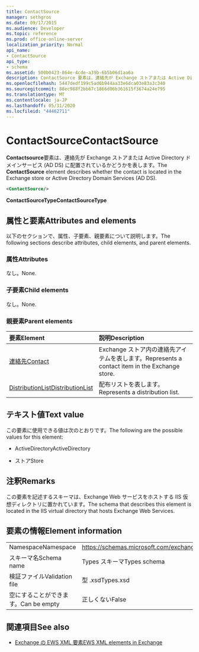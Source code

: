 ```yaml
---
title: ContactSource
manager: sethgros
ms.date: 09/17/2015
ms.audience: Developer
ms.topic: reference
ms.prod: office-online-server
localization_priority: Normal
api_name:
- ContactSource
api_type:
- schema
ms.assetid: 500b0423-864e-4cde-a39b-6b5b06d1aa6a
description: ContactSource 要素は、連絡先が Exchange ストアまたは Active Directory ドメインサービス (AD DS) に配置されているかどうかを表します。
ms.openlocfilehash: 5447dedf199c5ad6b944aa33e6dca03e83a3c340
ms.sourcegitcommit: 88ec988f2bb67c1866d06b361615f3674a24e795
ms.translationtype: MT
ms.contentlocale: ja-JP
ms.lasthandoff: 05/31/2020
ms.locfileid: "44462711"
---
```

# <a name="contactsource"></a><span data-ttu-id="dc61c-103">ContactSource</span><span class="sxs-lookup"><span data-stu-id="dc61c-103">ContactSource</span></span>

<span data-ttu-id="dc61c-104">**Contactsource**要素は、連絡先が Exchange ストアまたは Active Directory ドメインサービス (AD DS) に配置されているかどうかを表します。</span><span class="sxs-lookup"><span data-stu-id="dc61c-104">The **ContactSource** element describes whether the contact is located in the Exchange store or Active Directory Domain Services (AD DS).</span></span> 
  
```xml
<ContactSource/>
```

 <span data-ttu-id="dc61c-105">**ContactSourceType**</span><span class="sxs-lookup"><span data-stu-id="dc61c-105">**ContactSourceType**</span></span>
## <a name="attributes-and-elements"></a><span data-ttu-id="dc61c-106">属性と要素</span><span class="sxs-lookup"><span data-stu-id="dc61c-106">Attributes and elements</span></span>

<span data-ttu-id="dc61c-107">以下のセクションで、属性、子要素、親要素について説明します。</span><span class="sxs-lookup"><span data-stu-id="dc61c-107">The following sections describe attributes, child elements, and parent elements.</span></span>
  
### <a name="attributes"></a><span data-ttu-id="dc61c-108">属性</span><span class="sxs-lookup"><span data-stu-id="dc61c-108">Attributes</span></span>

<span data-ttu-id="dc61c-109">なし。</span><span class="sxs-lookup"><span data-stu-id="dc61c-109">None.</span></span>
  
### <a name="child-elements"></a><span data-ttu-id="dc61c-110">子要素</span><span class="sxs-lookup"><span data-stu-id="dc61c-110">Child elements</span></span>

<span data-ttu-id="dc61c-111">なし。</span><span class="sxs-lookup"><span data-stu-id="dc61c-111">None.</span></span>
  
### <a name="parent-elements"></a><span data-ttu-id="dc61c-112">親要素</span><span class="sxs-lookup"><span data-stu-id="dc61c-112">Parent elements</span></span>

|<span data-ttu-id="dc61c-113">**要素**</span><span class="sxs-lookup"><span data-stu-id="dc61c-113">**Element**</span></span>|<span data-ttu-id="dc61c-114">**説明**</span><span class="sxs-lookup"><span data-stu-id="dc61c-114">**Description**</span></span>|
|:-----|:-----|
|[<span data-ttu-id="dc61c-115">連絡先</span><span class="sxs-lookup"><span data-stu-id="dc61c-115">Contact</span></span>](contact.md) <br/> |<span data-ttu-id="dc61c-116">Exchange ストア内の連絡先アイテムを表します。</span><span class="sxs-lookup"><span data-stu-id="dc61c-116">Represents a contact item in the Exchange store.</span></span>  <br/> |
|[<span data-ttu-id="dc61c-117">DistributionList</span><span class="sxs-lookup"><span data-stu-id="dc61c-117">DistributionList</span></span>](distributionlist.md) <br/> |<span data-ttu-id="dc61c-118">配布リストを表します。</span><span class="sxs-lookup"><span data-stu-id="dc61c-118">Represents a distribution list.</span></span>  <br/> |
   
## <a name="text-value"></a><span data-ttu-id="dc61c-119">テキスト値</span><span class="sxs-lookup"><span data-stu-id="dc61c-119">Text value</span></span>

<span data-ttu-id="dc61c-120">この要素に使用できる値は次のとおりです。</span><span class="sxs-lookup"><span data-stu-id="dc61c-120">The following are the possible values for this element:</span></span>
  
- <span data-ttu-id="dc61c-121">ActiveDirectory</span><span class="sxs-lookup"><span data-stu-id="dc61c-121">ActiveDirectory</span></span>
    
- <span data-ttu-id="dc61c-122">ストア</span><span class="sxs-lookup"><span data-stu-id="dc61c-122">Store</span></span>
    
## <a name="remarks"></a><span data-ttu-id="dc61c-123">注釈</span><span class="sxs-lookup"><span data-stu-id="dc61c-123">Remarks</span></span>

<span data-ttu-id="dc61c-124">この要素を記述するスキーマは、Exchange Web サービスをホストする IIS 仮想ディレクトリに置かれています。</span><span class="sxs-lookup"><span data-stu-id="dc61c-124">The schema that describes this element is located in the IIS virtual directory that hosts Exchange Web Services.</span></span>
  
## <a name="element-information"></a><span data-ttu-id="dc61c-125">要素の情報</span><span class="sxs-lookup"><span data-stu-id="dc61c-125">Element information</span></span>

|||
|:-----|:-----|
|<span data-ttu-id="dc61c-126">Namespace</span><span class="sxs-lookup"><span data-stu-id="dc61c-126">Namespace</span></span>  <br/> |https://schemas.microsoft.com/exchange/services/2006/types  <br/> |
|<span data-ttu-id="dc61c-127">スキーマ名</span><span class="sxs-lookup"><span data-stu-id="dc61c-127">Schema name</span></span>  <br/> |<span data-ttu-id="dc61c-128">Types スキーマ</span><span class="sxs-lookup"><span data-stu-id="dc61c-128">Types schema</span></span>  <br/> |
|<span data-ttu-id="dc61c-129">検証ファイル</span><span class="sxs-lookup"><span data-stu-id="dc61c-129">Validation file</span></span>  <br/> |<span data-ttu-id="dc61c-130">型 .xsd</span><span class="sxs-lookup"><span data-stu-id="dc61c-130">Types.xsd</span></span>  <br/> |
|<span data-ttu-id="dc61c-131">空にすることができます。</span><span class="sxs-lookup"><span data-stu-id="dc61c-131">Can be empty</span></span>  <br/> |<span data-ttu-id="dc61c-132">正しくない</span><span class="sxs-lookup"><span data-stu-id="dc61c-132">False</span></span>  <br/> |
   
## <a name="see-also"></a><span data-ttu-id="dc61c-133">関連項目</span><span class="sxs-lookup"><span data-stu-id="dc61c-133">See also</span></span>



- [<span data-ttu-id="dc61c-134">Exchange の EWS XML 要素</span><span class="sxs-lookup"><span data-stu-id="dc61c-134">EWS XML elements in Exchange</span></span>](ews-xml-elements-in-exchange.md)

